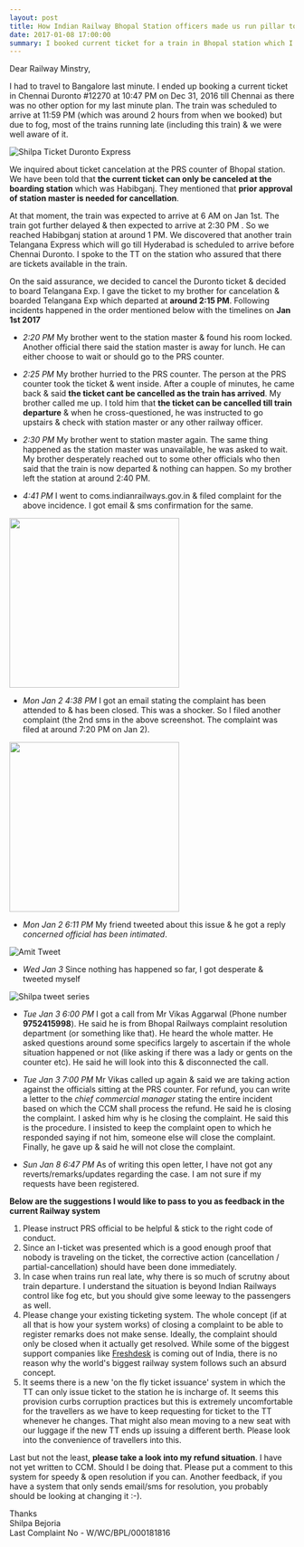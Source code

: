 ```yaml
---
layout: post
title: How Indian Railway Bhopal Station officers made us run pillar to post
date: 2017-01-08 17:00:00
summary: I booked current ticket for a train in Bhopal station which I later wanted to cancel. This is story about how I had to make my brother run from pillar to post to get that ticket canceled on a different station & how people in the reservation department mislead us. 
---
```


Dear Railway Minstry, 

 I had to travel to Bangalore last minute. I ended up booking a current ticket in Chennai Duronto #12270 at 10:47 PM on Dec 31, 2016 till Chennai as there was no other option for my last minute plan. The train was scheduled to arrive at 11:59 PM (which was around 2 hours from when we booked) but due to fog, most of the trains running late (including this train) & we were well aware of it. 

 
![Shilpa Ticket Duronto Express](/images/shilpa-ticket-duronto.jpeg) 

We inquired about ticket cancelation at the PRS counter of Bhopal station. We have been told that **the current ticket can only be canceled at the boarding station** which was Habibganj. They mentioned that **prior approval of station master is needed for cancellation**. 

At that moment, the train was expected to arrive at 6 AM on Jan 1st. The train got further delayed & then expected to arrive at 2:30 PM . So we reached Habibganj station at around 1 PM. We discovered that another train Telangana Express which will go till Hyderabad is scheduled to arrive before Chennai Duronto. I spoke to the TT on the station who assured that there are tickets available in the train. 

On the said assurance, we decided to cancel the Duronto ticket & decided to board Telangana Exp. I gave the ticket to my brother for cancelation & boarded Telangana Exp which departed at **around 2:15 PM**. Following incidents happened in the order mentioned below with the timelines on **Jan 1st 2017**

* *2:20 PM* My brother went to the station master & found his room locked. Another official there said the station master is away for lunch. He can either choose to wait or should go to the PRS counter.

* *2:25 PM* My brother hurried to the PRS counter. The person at the PRS counter took the ticket & went inside. After a couple of minutes, he came back & said **the ticket cant be cancelled as the train has arrived**. My brother called me up. I told him that **the ticket can be cancelled till train departure** & when he cross-questioned, he was instructed to go upstairs & check with station master or any other railway officer.

* *2:30 PM* My brother went to station master again. The same thing happened as the station master was unavailable, he was asked to wait. My brother desperately reached out to some other officials who then said that the train is now departed & nothing can happen. So my brother left the station at around 2:40 PM. 

* *4:41 PM* I went to coms.indianrailways.gov.in & filed complaint for the above incidence. I got email & sms confirmation for the same. 

<img src="/images/shilpa-complaints-sms.jpeg" style="width:300px;"/><br/>

* *Mon Jan 2 4:38 PM* I got an email stating the complaint has been attended to & has been closed. This was a shocker. So I filed another complaint (the 2nd sms in the above screenshot. The complaint was filed at around 7:20 PM on Jan 2). 

<img src="/images/shilpa-1st-complaint-resolved-email.jpeg" style="width:300px;"/><br/>

* *Mon Jan 2 6:11 PM* My friend tweeted about this issue & he got a reply *concerned official has been intimated*. 

![Amit Tweet](/images/shilpa-case-amit-tweet.png)

* *Wed Jan 3* Since nothing has happened so far, I got desperate & tweeted myself

![Shilpa tweet series](/images/shilpa-tweets.png)

* *Tue Jan 3 6:00 PM* I got a call from Mr Vikas Aggarwal (Phone number **9752415998**). He said he is from Bhopal Railways complaint resolution department (or something like that). He heard the whole matter. He asked questions around some specifics largely to ascertain if the whole situation happened or not (like asking if there was a lady or gents on the counter etc). He said he will look into this & disconnected the call. 

* *Tue Jan 3 7:00 PM* Mr Vikas called up again & said we are taking action against the officials sitting at the PRS counter. For refund, you can write a letter to the *chief commercial manager* stating the entire incident based on which the CCM shall process the refund. He said he is closing the complaint. I asked him why is he closing the complaint. He said this is the procedure. I insisted to keep the complaint open to which he responded saying if not him, someone else will close the complaint. Finally, he gave up & said he will not close the complaint. 

* *Sun Jan 8 6:47 PM* As of writing this open letter, I have not got any reverts/remarks/updates regarding the case. I am not sure if my requests have been registered. 

**Below are the suggestions I would like to pass to you as feedback in the current Railway system**

1. Please instruct PRS official to be helpful & stick to the right code of conduct. 
2. Since an I-ticket was presented which is a good enough proof that nobody is traveling on the ticket, the corrective action (cancellation / partial-cancellation) should have been done immediately. 
3. In case when trains run real late, why there is so much of scrutny about train departure. I understand the situation is beyond Indian Railways control like fog etc, but you should give some leeway to the passengers as well. 
4. Please change your existing ticketing system. The whole concept (if at all that is how your system works) of closing a complaint to be able to register remarks does not make sense. Ideally, the complaint should only be closed when it actually get resolved. While some of the biggest support companies like [Freshdesk](www.freshdesk.com) is coming out of India, there is no reason why the world's biggest railway system follows such an absurd concept.
5. It seems there is a new 'on the fly ticket issuance' system in which the TT can only issue ticket to the station he is incharge of. It seems this provision curbs corruption practices but this is extremely uncomfortable for the travellers as we have to keep requesting for ticket to the TT whenever he changes. That might also mean moving to a new seat with our luggage if the new TT ends up issuing a different berth. Please look into the convenience of travellers into this. 

Last but not the least, **please take a look into my refund situation**. I have not yet written to CCM. Should I be doing that. Please put a comment to this system for speedy & open resolution if you can. Another feedback, if you have a system that only sends email/sms for resolution, you probably should be looking at changing it :-). 


Thanks<br/>
Shilpa Bejoria<br/>
Last Complaint No - W/WC/BPL/000181816 
